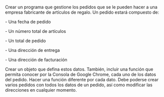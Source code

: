 Crear un programa que gestione los pedidos que se le pueden hacer a una empresa
fabricante de artículos de regalo. Un pedido estará compuesto de:

\- Una fecha de pedido

\- Un número total de artículos

\- Un total de pedido

\- Una dirección de entrega

\- Una dirección de facturación

Crear un objeto que defina estos datos. También, incluir una función que permita
conocer por la Consola de Google Chrome, cada uno de los datos del pedido. Hacer
una función diferente por cada dato. Debe poderse crear varios pedidos con todos
los datos de un pedido, así como modificar las direcciones en cualquier momento.

